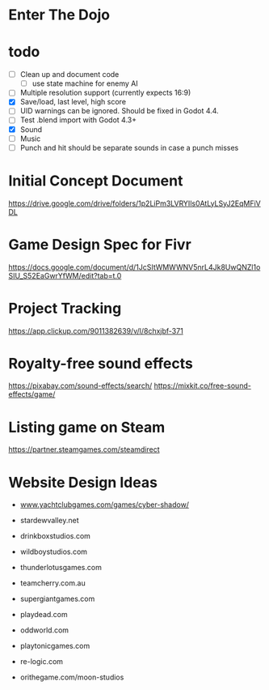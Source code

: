 # Enter The Dojo

# todo

- [ ] Clean up and document code
  - [ ] use state machine for enemy AI
- [ ] Multiple resolution support (currently expects 16:9)
- [x] Save/load, last level, high score
- [ ] UID warnings can be ignored. Should be fixed in Godot 4.4.
- [ ] Test .blend import with Godot 4.3+
- [x] Sound
- [ ] Music
- [ ] Punch and hit should be separate sounds in case a punch misses

# Initial Concept Document
https://drive.google.com/drive/folders/1p2LiPm3LVRYIls0AtLyLSyJ2EqMFiVDL

# Game Design Spec for Fivr
https://docs.google.com/document/d/1JcSItWMWWNV5nrL4Jk8UwQNZl1oSIU_S52EaGwrYfWM/edit?tab=t.0

# Project Tracking
https://app.clickup.com/9011382639/v/l/8chxjbf-371

# Royalty-free sound effects
https://pixabay.com/sound-effects/search/
https://mixkit.co/free-sound-effects/game/

# Listing game on Steam
https://partner.steamgames.com/steamdirect

# Website Design Ideas
- www.yachtclubgames.com/games/cyber-shadow/
- stardewvalley.net
- drinkboxstudios.com

- wildboystudios.com
- thunderlotusgames.com
- teamcherry.com.au
- supergiantgames.com
- playdead.com
- oddworld.com
- playtonicgames.com
- re-logic.com
- orithegame.com/moon-studios
